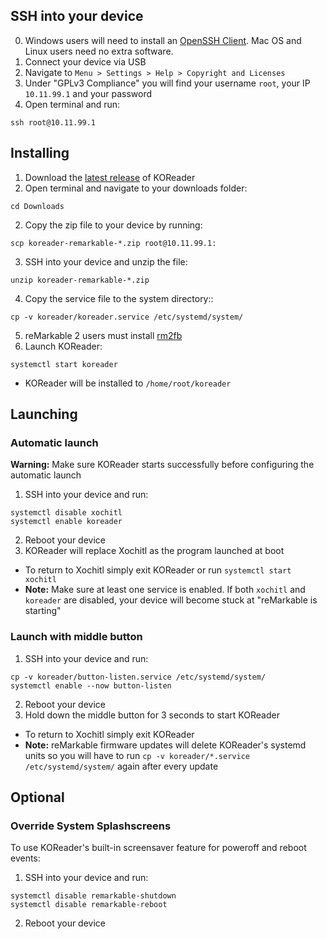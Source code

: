 ## SSH into your device

0. Windows users will need to install an [OpenSSH Client](https://docs.microsoft.com/en-us/windows-server/administration/openssh/openssh_install_firstuse#installing-openssh-from-the-settings-ui-on-windows-server-2019-or-windows-10-1809). Mac OS and Linux users need no extra software.
1. Connect your device via USB
2. Navigate to `Menu > Settings > Help > Copyright and Licenses`
3. Under "GPLv3 Compliance" you will find your username `root`, your IP `10.11.99.1` and your password
4. Open terminal and run:
```
ssh root@10.11.99.1
```

## Installing

1. Download the [latest release](https://github.com/koreader/koreader/releases) of KOReader
2. Open terminal and navigate to your downloads folder:
```
cd Downloads
```
2. Copy the zip file to your device by running:
```
scp koreader-remarkable-*.zip root@10.11.99.1:
```
3. SSH into your device and unzip the file:
```
unzip koreader-remarkable-*.zip
```
4. Copy the service file to the system directory::
```
cp -v koreader/koreader.service /etc/systemd/system/
```
5. reMarkable 2 users must install [rm2fb](https://github.com/ddvk/remarkable2-framebuffer)
6. Launch KOReader:
```
systemctl start koreader
```
- KOReader will be installed to `/home/root/koreader`

## Launching

### Automatic launch
**Warning:** Make sure KOReader starts successfully before configuring the automatic launch
1. SSH into your device and run:
```
systemctl disable xochitl
systemctl enable koreader
```
2. Reboot your device
3. KOReader will replace Xochitl as the program launched at boot
- To return to Xochitl simply exit KOReader or run `systemctl start xochitl`
- **Note:** Make sure at least one service is enabled. If both `xochitl` and `koreader` are disabled, your device will become stuck at "reMarkable is starting"

### Launch with middle button
1. SSH into your device and run:
```
cp -v koreader/button-listen.service /etc/systemd/system/
systemctl enable --now button-listen
```
2. Reboot your device
3. Hold down the middle button for 3 seconds to start KOReader
- To return to Xochitl simply exit KOReader
- **Note:** reMarkable firmware updates will delete KOReader's systemd units so you will have to run `cp -v koreader/*.service /etc/systemd/system/` again after every update

## Optional

### Override System Splashscreens

To use KOReader's built-in screensaver feature for poweroff and reboot events:

1. SSH into your device and run:
```
systemctl disable remarkable-shutdown
systemctl disable remarkable-reboot
```
2. Reboot your device